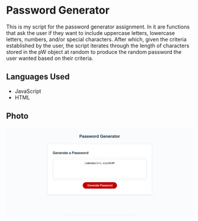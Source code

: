 # Password Generator

This is my script for the password generator assignment. In it are functions that ask the user if they want to include uppercase letters, lowercase letters, numbers, and/or special characters. After which, given the criteria established by the user, the script iterates through the length of characters stored in the pW object at random to produce the random password the user wanted based on their criteria.

## Languages Used
* JavaScript
* HTML

## Photo
![finsihed product of password generator](./assets/images/PWGscreenshot.png)